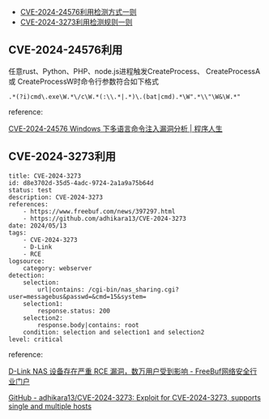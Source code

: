 
- [CVE-2024-24576利用检测方式一则](#cve-2024-24576%E5%88%A9%E7%94%A8%E6%A3%80%E6%B5%8B%E6%96%B9%E5%BC%8F%E4%B8%80%E5%88%99)
- [CVE-2024-3273利用检测规则一则](#cve-2024-3273%E5%88%A9%E7%94%A8%E6%A3%80%E6%B5%8B%E8%A7%84%E5%88%99%E4%B8%80%E5%88%99)


## CVE-2024-24576利用

任意rust、Python、PHP、node.js进程触发CreateProcess、 CreateProcessA 或 CreateProcessW时命令行参数符合如下格式

```
.*(?i)cmd\.exe\W.*\/c\W.*(:\\.*|.*)\.(bat|cmd).*\W".*\\"\W&\W.*"
```

reference:

[CVE-2024-24576 Windows 下多语言命令注入漏洞分析 | 程序人生](https://programlife.net/2024/04/14/cve-2024-24576-rust-command-injection-vulnerability/)


## CVE-2024-3273利用


```
title: CVE-2024-3273
id: d8e3702d-35d5-4adc-9724-2a1a9a75b64d
status: test
description: CVE-2024-3273
references:
    - https://www.freebuf.com/news/397297.html
    - https://github.com/adhikara13/CVE-2024-3273
date: 2024/05/13
tags:
    - CVE-2024-3273
    - D-Link
    - RCE
logsource:
    category: webserver
detection:
    selection:
        url|contains: /cgi-bin/nas_sharing.cgi?user=messagebus&passwd=&cmd=15&system=
    selection1:
        response.status: 200
    selection2:
        response.body|contains: root
    condition: selection and selection1 and selection2
level: critical
```


reference:

[D-Link NAS 设备存在严重 RCE 漏洞，数万用户受到影响 - FreeBuf网络安全行业门户](https://www.freebuf.com/news/397297.html)

[GitHub - adhikara13/CVE-2024-3273: Exploit for CVE-2024-3273, supports single and multiple hosts](https://github.com/adhikara13/CVE-2024-3273)